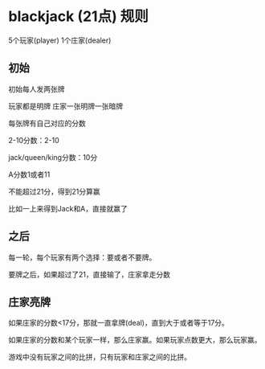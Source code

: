 # blackjack (21点) 规则

5个玩家(player)
1个庄家(dealer)

## 初始
初始每人发两张牌

玩家都是明牌
庄家一张明牌一张暗牌

每张牌有自己对应的分数

2-10分数：2-10

jack/queen/king分数：10分

A分数1或者11


不能超过21分，得到21分算赢

比如一上来得到Jack和A，直接就赢了

## 之后
每一轮，每个玩家有两个选择：要或者不要牌。

要牌之后，如果超过了21，直接输了，庄家拿走分数

## 庄家亮牌
如果庄家的分数<17分，那就一直拿牌(deal)，直到大于或者等于17分。

如果庄家的分数和某个玩家一样，那么庄家赢。如果玩家点数更大，那么玩家赢。

游戏中没有玩家之间的比拼，只有玩家和庄家之间的比拼。




